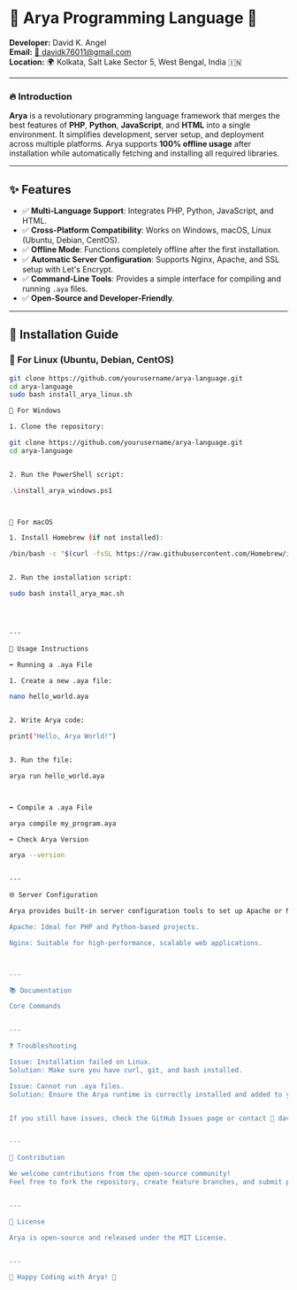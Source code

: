 # 🌟 Arya Programming Language 🌟  
**Developer:** David K. Angel  
**Email:** [📧 davidk76011@gmail.com](mailto:davidk76011@gmail.com)  
**Location:** 🌍 Kolkata, Salt Lake Sector 5, West Bengal, India 🇮🇳  

---

### 🔥 Introduction  
**Arya** is a revolutionary programming language framework that merges the best features of **PHP**, **Python**, **JavaScript**, and **HTML** into a single environment. It simplifies development, server setup, and deployment across multiple platforms. Arya supports **100% offline usage** after installation while automatically fetching and installing all required libraries.

---

## ✨ Features  
- ✅ **Multi-Language Support**: Integrates PHP, Python, JavaScript, and HTML.  
- ✅ **Cross-Platform Compatibility**: Works on Windows, macOS, Linux (Ubuntu, Debian, CentOS).  
- ✅ **Offline Mode**: Functions completely offline after the first installation.  
- ✅ **Automatic Server Configuration**: Supports Nginx, Apache, and SSL setup with Let's Encrypt.  
- ✅ **Command-Line Tools**: Provides a simple interface for compiling and running `.aya` files.  
- ✅ **Open-Source and Developer-Friendly**.

---

## 🚀 Installation Guide  

### 📌 For Linux (Ubuntu, Debian, CentOS)  
```bash
git clone https://github.com/yourusername/arya-language.git
cd arya-language
sudo bash install_arya_linux.sh

📌 For Windows

1. Clone the repository:

git clone https://github.com/yourusername/arya-language.git
cd arya-language


2. Run the PowerShell script:

.\install_arya_windows.ps1



📌 For macOS

1. Install Homebrew (if not installed):

/bin/bash -c "$(curl -fsSL https://raw.githubusercontent.com/Homebrew/install/HEAD/install.sh)"


2. Run the installation script:

sudo bash install_arya_mac.sh




---

🎯 Usage Instructions

➡️ Running a .aya File

1. Create a new .aya file:

nano hello_world.aya


2. Write Arya code:

print("Hello, Arya World!")


3. Run the file:

arya run hello_world.aya



➡️ Compile a .aya File

arya compile my_program.aya

➡️ Check Arya Version

arya --version


---

🌐 Server Configuration

Arya provides built-in server configuration tools to set up Apache or Nginx with Let's Encrypt SSL for secure web applications.

Apache: Ideal for PHP and Python-based projects.

Nginx: Suitable for high-performance, scalable web applications.



---

📚 Documentation

Core Commands


---

❓ Troubleshooting

Issue: Installation failed on Linux.
Solution: Make sure you have curl, git, and bash installed.

Issue: Cannot run .aya files.
Solution: Ensure the Arya runtime is correctly installed and added to your PATH.


If you still have issues, check the GitHub Issues page or contact 📧 davidk76011@gmail.com.


---

🤝 Contribution

We welcome contributions from the open-source community!
Feel free to fork the repository, create feature branches, and submit pull requests.


---

📄 License

Arya is open-source and released under the MIT License.


---

🌟 Happy Coding with Arya! 🌟
